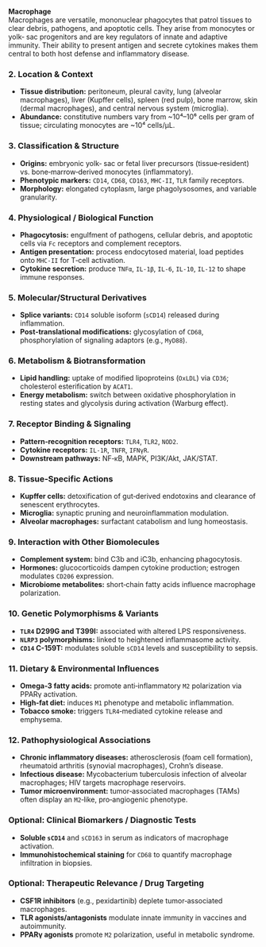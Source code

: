 **Macrophage**  
Macrophages are versatile, mononuclear phagocytes that patrol tissues to clear debris, pathogens, and apoptotic cells. They arise from monocytes or yolk‑ sac progenitors and are key regulators of innate and adaptive immunity. Their ability to present antigen and secrete cytokines makes them central to both host defense and inflammatory disease.

### 2. Location & Context
- **Tissue distribution:** peritoneum, pleural cavity, lung (alveolar macrophages), liver (Kupffer cells), spleen (red pulp), bone marrow, skin (dermal macrophages), and central nervous system (microglia).  
- **Abundance:** constitutive numbers vary from ~10⁴–10⁶ cells per gram of tissue; circulating monocytes are ~10⁴ cells/µL.

### 3. Classification & Structure
- **Origins:** embryonic yolk‑ sac or fetal liver precursors (tissue‑resident) vs. bone‑marrow‑derived monocytes (inflammatory).  
- **Phenotypic markers:** `CD14`, `CD68`, `CD163`, `MHC‑II`, `TLR` family receptors.  
- **Morphology:** elongated cytoplasm, large phagolysosomes, and variable granularity.

### 4. Physiological / Biological Function
- **Phagocytosis:** engulfment of pathogens, cellular debris, and apoptotic cells via `Fc` receptors and complement receptors.  
- **Antigen presentation:** process endocytosed material, load peptides onto `MHC‑II` for T‑cell activation.  
- **Cytokine secretion:** produce `TNFα`, `IL‑1β`, `IL‑6`, `IL‑10`, `IL‑12` to shape immune responses.

### 5. Molecular/Structural Derivatives
- **Splice variants:** `CD14` soluble isoform (`sCD14`) released during inflammation.  
- **Post‑translational modifications:** glycosylation of `CD68`, phosphorylation of signaling adaptors (e.g., `MyD88`).

### 6. Metabolism & Biotransformation
- **Lipid handling:** uptake of modified lipoproteins (`OxLDL`) via `CD36`; cholesterol esterification by `ACAT1`.  
- **Energy metabolism:** switch between oxidative phosphorylation in resting states and glycolysis during activation (Warburg effect).

### 7. Receptor Binding & Signaling
- **Pattern‑recognition receptors:** `TLR4`, `TLR2`, `NOD2`.  
- **Cytokine receptors:** `IL‑1R`, `TNFR`, `IFNγR`.  
- **Downstream pathways:** NF‑κB, MAPK, PI3K/Akt, JAK/STAT.

### 8. Tissue‑Specific Actions
- **Kupffer cells:** detoxification of gut‑derived endotoxins and clearance of senescent erythrocytes.  
- **Microglia:** synaptic pruning and neuroinflammation modulation.  
- **Alveolar macrophages:** surfactant catabolism and lung homeostasis.

### 9. Interaction with Other Biomolecules
- **Complement system:** bind C3b and iC3b, enhancing phagocytosis.  
- **Hormones:** glucocorticoids dampen cytokine production; estrogen modulates `CD206` expression.  
- **Microbiome metabolites:** short‑chain fatty acids influence macrophage polarization.

### 10. Genetic Polymorphisms & Variants
- **`TLR4` D299G and T399I:** associated with altered LPS responsiveness.  
- **`NLRP3` polymorphisms:** linked to heightened inflammasome activity.  
- **`CD14` C-159T:** modulates soluble `sCD14` levels and susceptibility to sepsis.

### 11. Dietary & Environmental Influences
- **Omega‑3 fatty acids:** promote anti‑inflammatory `M2` polarization via PPARγ activation.  
- **High‑fat diet:** induces `M1` phenotype and metabolic inflammation.  
- **Tobacco smoke:** triggers `TLR4`‑mediated cytokine release and emphysema.

### 12. Pathophysiological Associations
- **Chronic inflammatory diseases:** atherosclerosis (foam cell formation), rheumatoid arthritis (synovial macrophages), Crohn’s disease.  
- **Infectious disease:** Mycobacterium tuberculosis infection of alveolar macrophages; HIV targets macrophage reservoirs.  
- **Tumor microenvironment:** tumor‑associated macrophages (TAMs) often display an `M2`‑like, pro‑angiogenic phenotype.  

### Optional: Clinical Biomarkers / Diagnostic Tests
- **Soluble `sCD14`** and `sCD163` in serum as indicators of macrophage activation.  
- **Immunohistochemical staining** for `CD68` to quantify macrophage infiltration in biopsies.

### Optional: Therapeutic Relevance / Drug Targeting
- **CSF1R inhibitors** (e.g., pexidartinib) deplete tumor‑associated macrophages.  
- **TLR agonists/antagonists** modulate innate immunity in vaccines and autoimmunity.  
- **PPARγ agonists** promote `M2` polarization, useful in metabolic syndrome.